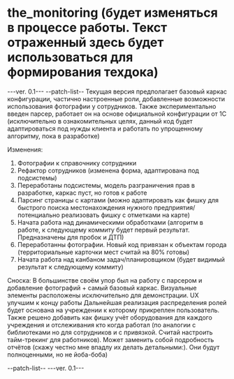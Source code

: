# the_monitoring (будет изменяться в процессе работы. Текст отраженный здесь будет использоваться для формирования техдока)

---ver. 0.1---
--patch-list--
Текущая версия предполагает базовый каркас конфигурации, частично настроенные роли, добавленные возможности использования фотографии у сотрудников. Также экспериментально введен парсер, работает он на основе официальной конфигурации от 1С (исключительно в ознакомительных целях, данный код будет адаптироваться под нужды клиента и работать по упрощенному алгоритму, пока в разработке)

  Изменения:
  1. Фотографии к справочнику сотрудники
  2. Рефактор сотрудников (изменена форма, адаптирована под подсистемы)
  3. Переработаны подсистемы, модель разграничения прав в разработке, каркас пуст, но готов к работе
  4. Парсинг страницы с картами (можно адаптировать как фишку для быстрого поиска местонахождения нужного предприятия/потенциально реализовать фишку с отметками на карте)
  5. Начата работа над динамическими обработками (алгоритм в работе, к следующему коммиту будет первый результат. Предназначены для пробок и ДТП)
  6. Переработанны фотографии. Новый код привязан к объектам города (территориальные карточки мест считай на 80% готовы)
  7. Начата работа над канбаном задач/планировщиком (будет видимый результат к следующему коммиту)

Сноска:
В большинстве своём упор был на работу с парсером и добавление фотографий + самый базовый каркас. Визуальные элементы расположены исключительно для демонстрации. UX улучшим к концу работы
Дальнейшая реализация распределения ролей будет основана на учреждении к которому прикреплен пользователь.
Также решено добавить как фишку учёт оборудования для каждого учреждения и отслеживания кто когда работал (по аналогии с библиотеками но для сотрудников и с привязкой. Считай настроить тайм-трекинг для работников). Может заменить собой подробность отчётов (скажу честно мне впадлу их делать детальными:). Они будут полноценными, но не йоба-боба)

--patch-list--
---ver. 0.1---
